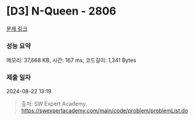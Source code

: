 # [D3] N-Queen - 2806 

[문제 링크](https://swexpertacademy.com/main/code/problem/problemDetail.do?contestProbId=AV7GKs06AU0DFAXB) 

### 성능 요약

메모리: 37,668 KB, 시간: 167 ms, 코드길이: 1,341 Bytes

### 제출 일자

2024-08-22 13:19



> 출처: SW Expert Academy, https://swexpertacademy.com/main/code/problem/problemList.do